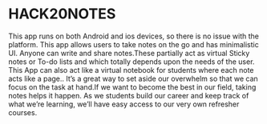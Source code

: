 # HACK20NOTES
This app runs on both Android and ios devices, so there is no issue with the platform. This app allows users to take notes on the go and has minimalistic UI. Anyone can write and share notes.These partially act as virtual Sticky notes or To-do lists and which totally depends upon the needs of the user. This App can also act like a virtual notebook for students where each note acts like a page.. It’s  a great way to set aside our overwhelm so that we can focus on the task at hand.If we want to become the best in our field, taking notes helps it happen. As we students build our career and keep track of what we’re learning, we’ll have easy access to our very own refresher courses.
